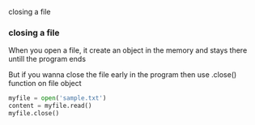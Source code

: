 closing a file

### closing a file

When you open a file, it create an object in the memory and stays there untill the program ends

But if you wanna close the file early in the program then use .close() function on file object

```python
myfile = open('sample.txt')
content = myfile.read()
myfile.close()
```